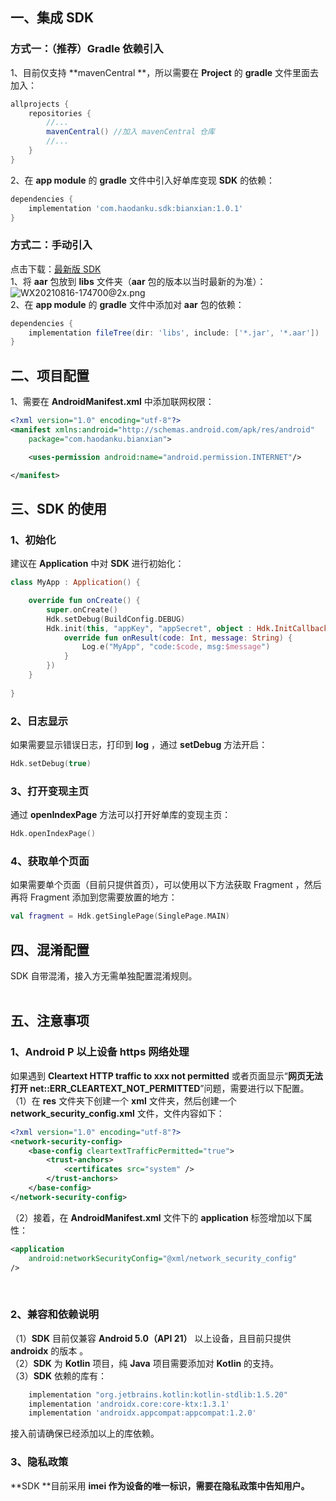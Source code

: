 <a name="vQhZX"></a>
## 一、集成 SDK
<a name="JtnHS"></a>
### 方式一：（推荐）Gradle 依赖引入
1、目前仅支持 **mavenCentral **，所以需要在 **Project** 的 **gradle** 文件里面去加入：
```groovy
allprojects {
    repositories {
		//...
        mavenCentral() //加入 mavenCentral 仓库
        //...
    }
}
```
 2、在 **app module** 的 **gradle** 文件中引入好单库变现 **SDK** 的依赖：
```groovy
dependencies {
    implementation 'com.haodanku.sdk:bianxian:1.0.1'
}
```
<a name="Ee2vg"></a>
### 方式二：手动引入
点击下载：[最新版 SDK](https://bianxian.haodanku.com/index/download)<br />1、将 **aar** 包放到 **libs** 文件夹（**aar** 包的版本以当时最新的为准）：<br />![WX20210816-174700@2x.png](https://cdn.nlark.com/yuque/0/2021/png/626389/1629107246517-ecf76d8c-9531-4e40-a599-16f871f19b2d.png#clientId=u82877699-3348-4&from=paste&height=129&id=uedeed90d&margin=%5Bobject%20Object%5D&name=WX20210816-174700%402x.png&originHeight=258&originWidth=688&originalType=binary&ratio=1&size=20059&status=done&style=none&taskId=u4463396a-057c-4675-90b8-b37ea291b1b&width=344)<br />2、在 **app module** 的 **gradle** 文件中添加对 **aar** 包的依赖：
```groovy
dependencies {
    implementation fileTree(dir: 'libs', include: ['*.jar', '*.aar'])
}
```


<a name="pvZHD"></a>
## 二、项目配置
1、需要在 **AndroidManifest.xml** 中添加联网权限：
```xml
<?xml version="1.0" encoding="utf-8"?>
<manifest xmlns:android="http://schemas.android.com/apk/res/android"
    package="com.haodanku.bianxian">

    <uses-permission android:name="android.permission.INTERNET"/>

</manifest>
```
<a name="sWEEZ"></a>
## 三、SDK 的使用
<a name="yhHxg"></a>
### 1、初始化
建议在 **Application** 中对 **SDK** 进行初始化：
```kotlin
class MyApp : Application() {

    override fun onCreate() {
        super.onCreate()
        Hdk.setDebug(BuildConfig.DEBUG)
        Hdk.init(this, "appKey", "appSecret", object : Hdk.InitCallback {
            override fun onResult(code: Int, message: String) {
                Log.e("MyApp", "code:$code, msg:$message")
            }
        })
    }
    
}
```
<a name="FfY6a"></a>
### 2、日志显示
如果需要显示错误日志，打印到 **log** ，通过 **setDebug** 方法开启：
```kotlin
Hdk.setDebug(true)
```
<a name="blUkX"></a>
### 3、打开变现主页
通过 **openIndexPage** 方法可以打开好单库的变现主页：
```kotlin
Hdk.openIndexPage()
```
<a name="ij3KS"></a>
### 4、获取单个页面
如果需要单个页面（目前只提供首页），可以使用以下方法获取 Fragment ，然后再将 Fragment 添加到您需要放置的地方：
```kotlin
val fragment = Hdk.getSinglePage(SinglePage.MAIN)
```


<a name="K4Xz8"></a>
##  四、混淆配置
SDK 自带混淆，接入方无需单独配置混淆规则。<br />​<br />
<a name="Ol6Mu"></a>
## 五、注意事项
<a name="YwU5D"></a>
### 1、Android P 以上设备 https 网络处理
如果遇到 **Cleartext HTTP traffic to xxx not permitted** 或者页面显示“**网页无法打开 net::ERR_CLEARTEXT_NOT_PERMITTED**”问题，需要进行以下配置。<br />（1）在 **res** 文件夹下创建一个 **xml** 文件夹，然后创建一个 **network_security_config.xml** 文件，文件内容如下：
```xml
<?xml version="1.0" encoding="utf-8"?>
<network-security-config>
    <base-config cleartextTrafficPermitted="true">
        <trust-anchors>
            <certificates src="system" />
        </trust-anchors>
    </base-config>
</network-security-config>
```
（2）接着，在 **AndroidManifest.xml** 文件下的 **application** 标签增加以下属性：
```xml
<application
	android:networkSecurityConfig="@xml/network_security_config"
/>
```
​<br />
<a name="K4szr"></a>
### 2、兼容和依赖说明
（1）**SDK** 目前仅兼容 **Android 5.0（API 21）** 以上设备，且目前只提供 **androidx** 的版本 。<br />（2）**SDK** 为 **Kotlin** 项目，纯 **Java** 项目需要添加对 **Kotlin** 的支持。<br />（3）**SDK** 依赖的库有：
```groovy
    implementation "org.jetbrains.kotlin:kotlin-stdlib:1.5.20"
    implementation 'androidx.core:core-ktx:1.3.1'
    implementation 'androidx.appcompat:appcompat:1.2.0'
```
接入前请确保已经添加以上的库依赖。
<a name="zz8E2"></a>
### 3、隐私政策
**SDK **目前采用 **imei **作为设备的唯一标识**，**需要在隐私政策中**告知用户。**
